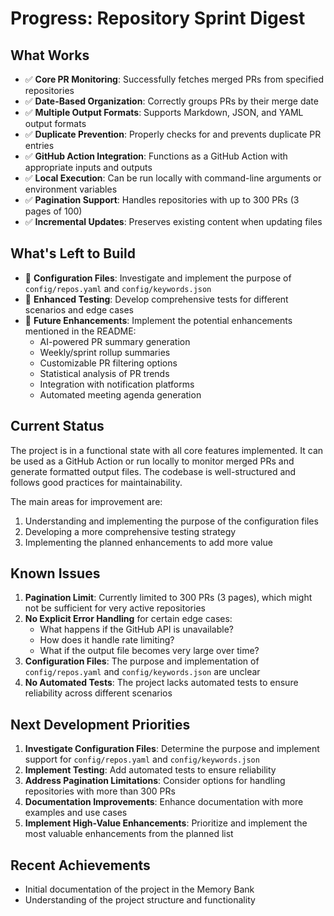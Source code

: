 # Progress: Repository Sprint Digest

## What Works
- ✅ **Core PR Monitoring**: Successfully fetches merged PRs from specified repositories
- ✅ **Date-Based Organization**: Correctly groups PRs by their merge date
- ✅ **Multiple Output Formats**: Supports Markdown, JSON, and YAML output formats
- ✅ **Duplicate Prevention**: Properly checks for and prevents duplicate PR entries
- ✅ **GitHub Action Integration**: Functions as a GitHub Action with appropriate inputs and outputs
- ✅ **Local Execution**: Can be run locally with command-line arguments or environment variables
- ✅ **Pagination Support**: Handles repositories with up to 300 PRs (3 pages of 100)
- ✅ **Incremental Updates**: Preserves existing content when updating files

## What's Left to Build
- 🔄 **Configuration Files**: Investigate and implement the purpose of `config/repos.yaml` and `config/keywords.json`
- 🔄 **Enhanced Testing**: Develop comprehensive tests for different scenarios and edge cases
- 🔄 **Future Enhancements**: Implement the potential enhancements mentioned in the README:
  - AI-powered PR summary generation
  - Weekly/sprint rollup summaries
  - Customizable PR filtering options
  - Statistical analysis of PR trends
  - Integration with notification platforms
  - Automated meeting agenda generation

## Current Status
The project is in a functional state with all core features implemented. It can be used as a GitHub Action or run locally to monitor merged PRs and generate formatted output files. The codebase is well-structured and follows good practices for maintainability.

The main areas for improvement are:
1. Understanding and implementing the purpose of the configuration files
2. Developing a more comprehensive testing strategy
3. Implementing the planned enhancements to add more value

## Known Issues
1. **Pagination Limit**: Currently limited to 300 PRs (3 pages), which might not be sufficient for very active repositories
2. **No Explicit Error Handling** for certain edge cases:
   - What happens if the GitHub API is unavailable?
   - How does it handle rate limiting?
   - What if the output file becomes very large over time?
3. **Configuration Files**: The purpose and implementation of `config/repos.yaml` and `config/keywords.json` are unclear
4. **No Automated Tests**: The project lacks automated tests to ensure reliability across different scenarios

## Next Development Priorities
1. **Investigate Configuration Files**: Determine the purpose and implement support for `config/repos.yaml` and `config/keywords.json`
2. **Implement Testing**: Add automated tests to ensure reliability
3. **Address Pagination Limitations**: Consider options for handling repositories with more than 300 PRs
4. **Documentation Improvements**: Enhance documentation with more examples and use cases
5. **Implement High-Value Enhancements**: Prioritize and implement the most valuable enhancements from the planned list

## Recent Achievements
- Initial documentation of the project in the Memory Bank
- Understanding of the project structure and functionality
